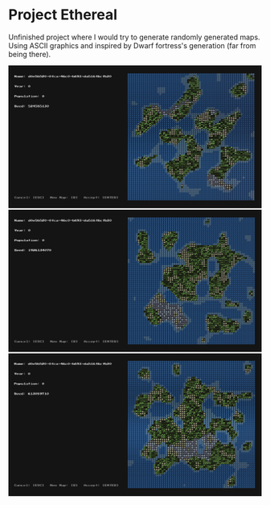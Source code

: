 # Project Ethereal

Unfinished project where I would try to generate randomly generated maps. Using ASCII graphics and inspired by Dwarf fortress's generation (far from being there).

![Alt text](image.png)
![Alt text](image-1.png)
![Alt text](image-2.png)